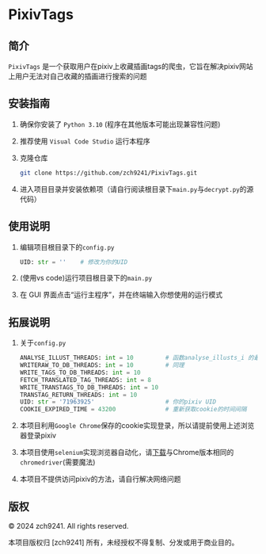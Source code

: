 # PixivTags

## 简介

`PixivTags` 是一个获取用户在pixiv上收藏插画tags的爬虫，它旨在解决pixiv网站上用户无法对自己收藏的插画进行搜索的问题

## 安装指南

1. 确保你安装了 `Python 3.10` (程序在其他版本可能出现兼容性问题)
2. 推荐使用 `Visual Code Studio` 运行本程序
3. 克隆仓库

   ```bash
   git clone https://github.com/zch9241/PixivTags.git
4. 进入项目目录并安装依赖项（请自行阅读根目录下`main.py`与`decrypt.py`的源代码）

## 使用说明

1. 编辑项目根目录下的`config.py`

   ```Python
   UID: str = ''    # 修改为你的UID
2. (使用vs code)运行项目根目录下的`main.py`

3. 在 GUI 界面点击“运行主程序”，并在终端输入你想使用的运行模式

## 拓展说明

1. 关于`config.py`

   ```Python
   ANALYSE_ILLUST_THREADS: int = 10         # 函数analyse_illusts_i 的最大线程数量
   WRITERAW_TO_DB_THREADS: int = 10         # 同理
   WRITE_TAGS_TO_DB_THREADS: int = 10
   FETCH_TRANSLATED_TAG_THREADS: int = 8
   WRITE_TRANSTAGS_TO_DB_THREADS: int = 10
   TRANSTAG_RETURN_THREADS: int = 10
   UID: str = '71963925'                    # 你的pixiv UID
   COOKIE_EXPIRED_TIME = 43200              # 重新获取cookie的时间间隔

2. 本项目利用`Google Chrome`保存的cookie实现登录，所以请提前使用上述浏览器登录pixiv

3. 本项目使用`selenium`实现浏览器自动化，请[下载](https://developer.chrome.com/docs/chromedriver/downloads/version-selection)与Chrome版本相同的`chromedriver`(需要魔法)

4. 本项目不提供访问pixiv的方法，请自行解决网络问题

## 版权  
  
© 2024 zch9241. All rights reserved.  
  
本项目版权归 [zch9241] 所有，未经授权不得复制、分发或用于商业目的。
